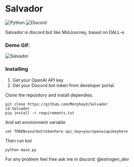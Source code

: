 # Salvador

![Python](https://img.shields.io/badge/python-3670A0?style=for-the-badge&logo=python&logoColor=ffdd54) ![Discord](https://img.shields.io/badge/Discord-%235865F2.svg?style=for-the-badge&logo=discord&logoColor=white)

Salvador is discord bot like MidJourney, based on DALL-e.


### Demo Gif:
![Salvador](https://gifyu.com/image/Scxfe)

### Installing
1. Get your OpenAI API key
2. Get your Discord bot token from developer portal.

Clone the repository and install dependies.
```
git clone https://github.com/MorpheyX/Salvador
cd Salvador
pip install -r requirements.txt
```

And set environment variable
```
set TOKEN=yourbottokenhere api_key=youropenaiapikeyhere
```
Then run bot

```
python main.py
```

For any problem feel free ask me in discord: @estrogen_dev

